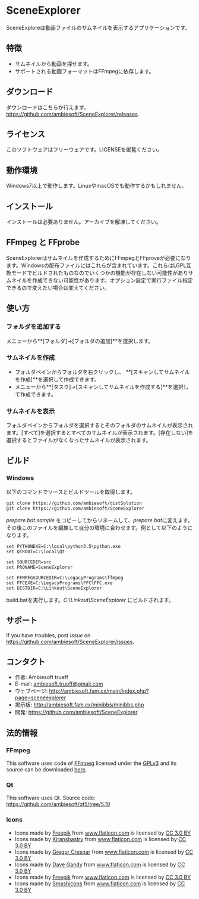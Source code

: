 # SceneExplorer
SceneExploreは動画ファイルのサムネイルを表示するアプリケーションです。

## 特徴
* サムネイルから動画を探せます。
* サポートされる動画フォーマットはFFmpegに依存します。


## ダウンロード
ダウンロードはこちらか行えます。<https://github.com/ambiesoft/SceneExplorer/releases>.


## ライセンス
このソフトウェアはフリーウェアです。LICENSEを御覧ください。


## 動作環境
Windows7以上で動作します。LinuxやmacOSでも動作するかもしれません。


## インストール
インストールは必要ありません。アーカイブを解凍してください。


## FFmpeg と FFprobe
SceneExplorerはサムネイルを作成するためにFFmpegとFFproveが必要になります。Windowsの配布ファイルにはこれらが含まれています。これらはLGPL互換モードでビルドされたものなのでいくつかの機能が存在しない可能性がありサムネイルを作成できない可能性があります。オプション設定で実行ファイル指定できるので変えたい場合は変えてください。


## 使い方
### フォルダを追加する
メニューから**[フォルダ]→[フォルダの追加]**を選択します。

### サムネイルを作成
* フォルダペインからフォルダを右クリックし、 **[スキャンしてサムネイルを作成]**を選択して作成できます。
* メニューから**[タスク]→[スキャンしてサムネイルを作成する]**を選択して作成できます。

### サムネイルを表示
フォルダペインからフォルダを選択するとそのフォルダのサムネイルが表示されます。[すべて]を選択するとすべてのサムネイルが表示されます。[存在しない]を選択するとファイルがなくなったサムネイルが表示されます。


## ビルド
### Windows
以下のコマンドでソースとビルドツールを取得します。
```
git clone https://github.com/ambiesoft/distSolution
git clone https://github.com/ambiesoft/SceneExplorer
```

*prepare.bat.sample* をコピーしてからリネームして、*prepare.bat*に変えます。その後このファイルを編集して自分の環境に合わせます。例として以下のようになります。
```
set PYTHONEXE=C:\local\python3.5\python.exe
set QTROOT=C:\local\Qt

set SOURCEDIR=src
set PRONAME=SceneExplorer

set FFMPEGSOURCEDIR=C:\LegacyPrograms\ffmpeg
set FFCEXE=C:\LegacyPrograms\FFC\FFC.exe
set DISTDIR=C:\Linkout\SceneExplorer
```

build.batを実行します。*C:\Linkout\SceneExplorer* にビルドされます。


## サポート
If you have troubles, post *Issue* on <https://github.com/ambiesoft/SceneExplorer/issues>.

## コンタクト
- 作者: Ambiesoft trueff
- E-mail: <ambiesoft.trueff@gmail.com>
- ウェブページ: <http://ambiesoft.fam.cx/main/index.php?page=sceneexplorer>
- 掲示板: <http://ambiesoft.fam.cx/minibbs/minibbs.php>
- 開発: <https://github.com/ambiesoft/SceneExplorer>


## 法的情報
### FFmpeg
This software uses code of [FFmpeg](http://ffmpeg.org) licensed under the 
[GPLv3](https://www.gnu.org/licenses/gpl-3.0.html) and its 
source can be downloaded [here](https://github.com/ambiesoft/SceneExplorer).

### Qt
This software uses Qt.
Source code: <https://github.com/ambiesoft/qt5/tree/5.10>

### Icons
* Icons made by <a href="http://www.freepik.com" title="Freepik">Freepik</a> from <a href="https://www.flaticon.com/" title="Flaticon">www.flaticon.com</a> is licensed by <a href="http://creativecommons.org/licenses/by/3.0/" title="Creative Commons BY 3.0" target="_blank">CC 3.0 BY</a>
* Icons made by <a href="https://www.flaticon.com/authors/kiranshastry" title="Kiranshastry">Kiranshastry</a> from <a href="https://www.flaticon.com/" title="Flaticon">www.flaticon.com</a> is licensed by <a href="http://creativecommons.org/licenses/by/3.0/" title="Creative Commons BY 3.0" target="_blank">CC 3.0 BY</a>
* Icons made by <a href="https://www.flaticon.com/authors/gregor-cresnar" title="Gregor Cresnar">Gregor Cresnar</a> from <a href="https://www.flaticon.com/" title="Flaticon">www.flaticon.com</a> is licensed by <a href="http://creativecommons.org/licenses/by/3.0/" title="Creative Commons BY 3.0" target="_blank">CC 3.0 BY</a>
* Icons made by <a href="https://www.flaticon.com/authors/dave-gandy" title="Dave Gandy">Dave Gandy</a> from <a href="https://www.flaticon.com/" title="Flaticon">www.flaticon.com</a> is licensed by <a href="http://creativecommons.org/licenses/by/3.0/" title="Creative Commons BY 3.0" target="_blank">CC 3.0 BY</a>
* Icons made by <a href="http://www.freepik.com" title="Freepik">Freepik</a> from <a href="https://www.flaticon.com/" title="Flaticon">www.flaticon.com</a> is licensed by <a href="http://creativecommons.org/licenses/by/3.0/" title="Creative Commons BY 3.0" target="_blank">CC 3.0 BY</a>
* Icons made by <a href="https://www.flaticon.com/authors/smashicons" title="Smashicons">Smashicons</a> from <a href="https://www.flaticon.com/" title="Flaticon">www.flaticon.com</a> is licensed by <a href="http://creativecommons.org/licenses/by/3.0/" title="Creative Commons BY 3.0" target="_blank">CC 3.0 BY</a>

